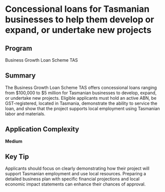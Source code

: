 # Concessional loans for Tasmanian businesses to help them develop or expand, or undertake new projects
  
## Program
Business Growth Loan Scheme TAS

## Summary
The Business Growth Loan Scheme TAS offers concessional loans ranging from $100,000 to $5 million for Tasmanian businesses to develop, expand, or undertake new projects. Eligible applicants must hold an active ABN, be GST-registered, located in Tasmania, demonstrate the ability to service the loan, and show that the project supports local employment using Tasmanian labor and materials.

## Application Complexity
**Medium**

## Key Tip
Applicants should focus on clearly demonstrating how their project will support Tasmanian employment and use local resources. Preparing a detailed business plan with specific financial projections and local economic impact statements can enhance their chances of approval.
